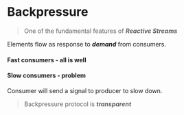 # Backpressure

> One of the fundamental features of ***Reactive Streams***

Elements flow as response to ***demand*** from consumers.

#### Fast consumers - all is well

#### Slow consumers - problem

Consumer will send a signal to producer to slow down.

> Backpressure protocol is ***transparent***